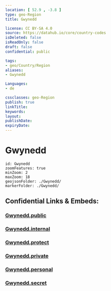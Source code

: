 ```yaml
---
location: [ 52.9 , -3.8 ] 
type: geo-Region
title: Gwynedd

license: CC BY-SA 4.0
source: https://datahub.io/core/country-codes
isDeleted: false
isReadOnly: false
draft: false
confidential: public

tags:
- geo/Country/Region
aliases:
- Gwynedd

Languages:
- de

cssclasses: geo-Region
publish: true
linkTitle: 
keywords: 
layout: 
publishDate: 
expiryDate: 
---
```


# Gwynedd

```leaflet
id: Gwynedd
zoomFeatures: true 
minZoom: 2 
maxZoom: 18
geojsonFolder: ./Gwynedd/
markerFolder: ./Gwynedd/
```


## Confidential Links & Embeds: 

### [Gwynedd.public](/_public/\Earth\Continent\Europe\Europe~North\UK\Wales\counties~WalesGwynedd.public.md) 

### [Gwynedd.internal](/_internal/\Earth\Continent\Europe\Europe~North\UK\Wales\counties~WalesGwynedd.internal.md) 

### [Gwynedd.protect](/_protect/\Earth\Continent\Europe\Europe~North\UK\Wales\counties~WalesGwynedd.protect.md) 

### [Gwynedd.private](/_private/\Earth\Continent\Europe\Europe~North\UK\Wales\counties~WalesGwynedd.private.md) 

### [Gwynedd.personal](/_personal/\Earth\Continent\Europe\Europe~North\UK\Wales\counties~WalesGwynedd.personal.md) 

### [Gwynedd.secret](/_secret/\Earth\Continent\Europe\Europe~North\UK\Wales\counties~WalesGwynedd.secret.md)

